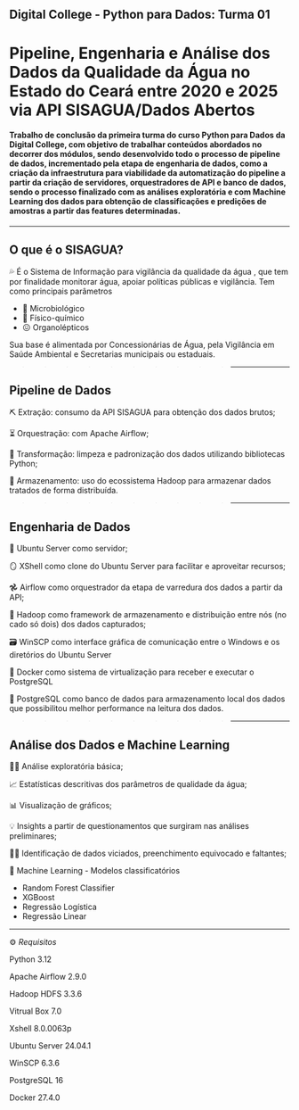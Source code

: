 ## Digital College - Python para Dados: Turma 01
# Pipeline, Engenharia e Análise dos Dados da Qualidade da Água no Estado do Ceará entre 2020 e 2025 via API SISAGUA/Dados Abertos
#### Trabalho de conclusão da primeira turma do curso Python para Dados da Digital College, com objetivo de trabalhar conteúdos abordados no decorrer dos módulos, sendo desenvolvido todo o processo de pipeline de dados, incrementado pela etapa de engenharia de dados, como a criação da infraestrutura para viabilidade da automatização do pipeline a partir da criação de servidores, orquestradores de API e banco de dados, sendo o processo finalizado com as análises exploratória e com Machine Learning dos dados para obtenção de classificações e predições de amostras a partir das features determinadas.
------------------------------------------------------------------------------------------------------------------------------------------------------------
## O que é o SISAGUA?
💦 É o Sistema de Informação para vigilância da qualidade da água , que tem por finalidade monitorar água, apoiar políticas públicas e vigilância. Tem como principais parâmetros
- 🔬 Microbiológico
- 🧪 Físico-químico
- 😖 Organolépticos

Sua base é alimentada por Concessionárias de Água, pela Vigilância em Saúde Ambiental e Secretarias municipais ou estaduais.
>>>>>>>>>>----------
## Pipeline de Dados
⛏️ Extração: consumo da API SISAGUA para obtenção dos dados brutos;

⏳ Orquestração: com Apache Airflow;

🐍 Transformação: limpeza e padronização dos dados utilizando bibliotecas Python;

💾 Armazenamento: uso do ecossistema Hadoop para armazenar dados tratados de forma distribuída.

>>>>>>>>>>----------

## Engenharia de Dados
🐧 Ubuntu Server como servidor;

🪞 XShell como clone do Ubuntu Server para facilitar e aproveitar recursos;

𖣘 Airflow como orquestrador da etapa de varredura dos dados a partir da API;

🐘 Hadoop como framework de armazenamento e distribuição entre nós (no cado só dois) dos dados capturados;

🗃️ WinSCP como interface gráfica de comunicação entre o Windows e os diretórios do Ubuntu Server

🐋 Docker como sistema de virtualização para receber e executar o PostgreSQL

🐘 PostgreSQL como banco de dados para armazenamento local dos dados que possibilitou melhor performance na leitura dos dados.

>>>>>>>>>>----------

## Análise dos Dados e Machine Learning
🕵️‍♂️ Análise exploratória básica;

📈 Estatísticas descritivas dos parâmetros de qualidade da água;

📊 Visualização de gráficos;

💡 Insights a partir de questionamentos que surgiram nas análises preliminares;

🙅‍♂️ Identificação de dados viciados, preenchimento equivocado e faltantes;

🦾 Machine Learning - Modelos classificatórios
  - Random Forest Classifier
  - XGBoost
  - Regressão Logística
  - Regressão Linear
------------------------------------------------------------------------------------------------------------------------------------------------------------
⚙️ _Requisitos_

Python 3.12

Apache Airflow 2.9.0

Hadoop HDFS 3.3.6

Vitrual Box 7.0

Xshell 8.0.0063p

Ubuntu Server 24.04.1

WinSCP 6.3.6

PostgreSQL 16

Docker 27.4.0
